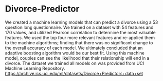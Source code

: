 # Divorce-Predictor
We created a machine learning models that can predict a divorce using a 53 question long questionnaire. We trained on a dataset with 54 features and 170 values, and utilized Pearson correlation to determine the most valuable features. We used the top four more relevant features and re-applied them to the machine algorithms; finding that there was no significant change to the overall accuracy of each model. We ultimately concluded that an adaptive boosting algorithm would be our best fit. Using this machine model, couples can see the likelihood that their relationship will end in a divorce.
The dataset we trained all models on was provided from UCI Machine Learning Repository. https://archive.ics.uci.edu/ml/datasets/Divorce+Predictors+data+set
